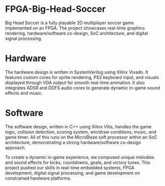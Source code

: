 # FPGA-Big-Head-Soccer

Big Head Soccer is a fully playable 2D multiplayer soccer game implemented on an FPGA. The project showcases real-time graphics rendering, hardware/software co-design, SoC architecture, and digital signal processing.
# Hardware
The hardware design is written in SystemVerilog using Xilinx Vivado. It features custom cores for sprite rendering, PS2 keyboard input, and visuals displayed through VGA output for smooth real-time animation. It also integrates ADSR and DDFS audio cores to generate dynamic in-game sound effects and music.
# Software
The software design, written in C++ using Xilinx Vitis, handles the game logic, collision detection, scoring system, win/draw conditions, music, and game timer. All of this runs on the MicroBlaze soft processor within an SoC architecture, demonstrating a strong hardware/software co-design approach.

To create a dynamic in-game experience, we composed unique melodies and sound effects for kicks, countdowns, goals, and victory tunes. This project pushed our skills in real-time embedded systems, FPGA development, digital signal processing, and game development on constrained hardware platforms.
